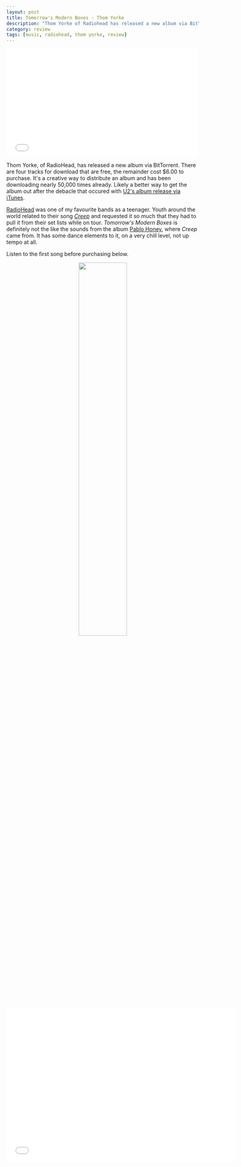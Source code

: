 ```yaml
---
layout: post
title: Tomorrow's Modern Boxes - Thom Yorke
description: "Thom Yorke of Radiohead has released a new album via BitTorrent."
category: review	
tags: [music, radiohead, thom yorke, review]
---
```

<iframe src="//player.vimeo.com/video/107265790" width="500" height="281" frameborder="0" webkitallowfullscreen mozallowfullscreen allowfullscreen></iframe>

Thom Yorke, of RadioHead, has released a new album via BitTorrent. There are four tracks for download that are free, the remainder cost $6.00 to purchase. It's a creative way to distribute an album and has been downloading nearly 50,000 times already. Likely a better way to get the album out after the debacle that occured with [U2's album release via iTunes](http://www.fastcompany.com/3035787/fast-feed/u2-haters-rejoice-new-album-can-be-deleted-from-itunes-with-one-click "U2 Album Can Be Deleted from iTunes"). 

[RadioHead](http://www.amazon.com/s/?_encoding=UTF8&camp=1789&creative=390957&keywords=radiohead&linkCode=ur2&qid=1411758615&rh=n%3A30%2Ck%3Aradiohead&rnid=2941120011&tag=four0b-20&linkId=635UIX6BK5HRWWFZ "Radiohead") was one of my favourite bands as a teenager. Youth around the world related to their song *[Creep](http://youtu.be/XFkzRNyygfk "Creep | YouTube")* and requested it so much that they had to pull it from their set lists while on tour. *Tomorrow's Modern Boxes* is definitely not the like the sounds from the album [Pablo Honey](http://www.amazon.com/gp/product/B000002UR7/ref=as_li_tl?ie=UTF8&camp=1789&creative=390957&creativeASIN=B000002UR7&linkCode=as2&tag=four0b-20&linkId=AG4M2GAUNAYSWZCO "Pablo Honey | Radiohead"), where *Creep* came from. It has some dance elements to it, on a very chill level, not up tempo at all. 

Listen to the first song before purchasing below.

<center><a href="http://www.foursides.ca/images/thom.jpg"><img src="http://www.foursides.ca/images/thom.jpg" width="50%" height="50%"></center>

<iframe width="600" height="400" src="//bundles.bittorrent.com/embed/bundles/d0b4beba8efc4b46f6dba119b511a5b2d5cabc96168c0dc097ee9d514059ab63" frameborder="0" allowfullscreen></iframe>
